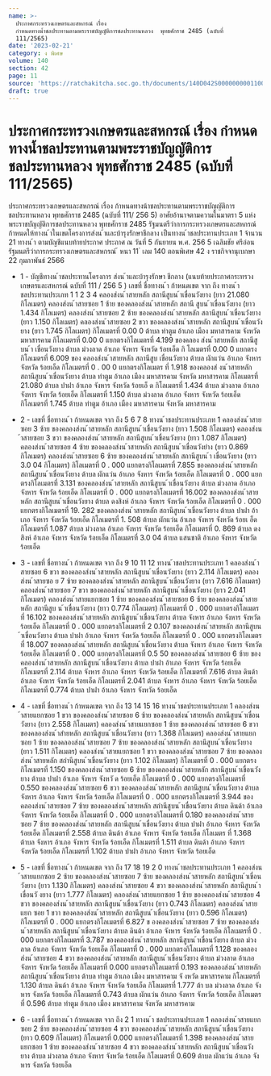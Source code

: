 ```yaml
---
name: >-
  ประกาศกระทรวงเกษตรและสหกรณ์ เรื่อง
  กำหนดทางน้ำชลประทานตามพระราชบัญญัติการชลประทานหลวง  พุทธศักราช 2485 (ฉบับที่
  111/2565)
date: '2023-02-21'
category: ง พิเศษ
volume: 140
section: 42
page: 11
source: 'https://ratchakitcha.soc.go.th/documents/140D042S0000000001100.pdf'
draft: true
---
```


# ประกาศกระทรวงเกษตรและสหกรณ์ เรื่อง กำหนดทางน้ำชลประทานตามพระราชบัญญัติการชลประทานหลวง  พุทธศักราช 2485 (ฉบับที่ 111/2565)

ประกาศกระทรวงเกษตรและสหกรณ์ เรื่อง ก้าหนดทางน้าชลประทานตามพระราชบัญญัติการชลประทานหลวง พุทธศักราช 2485 (ฉบับที่ 111/ 256 5) อาศัยอ้านาจตามความในมาตรา 5 แห่งพระราชบัญญัติการชลประทานหลวง พุทธศักราช 2485 รัฐมนตรีว่าการกระทรวงเกษตรและสหกรณ์ ก้าหนดให้ทางน ้าในเขตโครงการส่งน ้าและบ้ารุงรักษาชีกลาง เป็นทางน ้าชลประทานประเภท 1 จ้านวน 21 ทางน ้า ตามบัญชีแนบท้ายประกาศ ประกาศ ณ วันที่ 5 กันยายน พ.ศ. 256 5 เฉลิมชัย ศรีอ่อน รัฐมนตรีว่าการกระทรวงเกษตรและสหกรณ์ ้ หนา 11 ่ เลม 140 ตอนพิเศษ 42 ง ราชกิจจานุเบกษา 22 กุมภาพันธ์ 2566

- 1 - บัญชีทางน ้าชลประทานโครงการ ส่งน ้าและบ้ารุงรักษา ชีกลาง (แนบท้ายประกาศกระทรวงเกษตรและสหกรณ์ ฉบับที่ 111 / 256 5 ) เลขที่ ชื่อทางน ้า ก้าหนดเขต จาก ถึง ทางน ้าชลประทานประเภท 1 1 2 3 4 คลองส่งน ้าสายหลัก สถานีสูบน ้าเขื่อนวังยาง (ยาว 21.080 กิโลเมตร) คลองส่งน ้าสายซอย 1 ซ้าย ของคลองส่งน ้าสายหลัก สถานี สูบน ้าเขื่อนวังยาง (ยาว 1.434 กิโลเมตร) คลองส่งน ้าสายซอย 2 ซ้าย ของคลองส่งน ้าสายหลัก สถานีสูบน ้าเขื่อนวังยาง (ยาว 1.150 กิโลเมตร) คลองส่งน ้าสายซอย 2 ขวา ของคลองส่งน ้าสายหลัก สถานีสูบน ้าเขื่อนวังยาง (ยาว 1.745 กิโลเมตร) กิโลเมตรที่ 0.00 0 ต้าบล ท่าตูม อ้าเภอ เมือง มหาสารคาม จังหวัด มหาสารคาม กิโลเมตรที่ 0.00 0 แยกตรงกิโลเมตรที่ 4.199 ของคลอง ส่งน ้าสายหลัก สถานีสูบน ้า เขื่อนวังยาง ต้าบล ม่วงลาด อ้าเภอ จังหาร จังหวัด ร้อยเอ็ด กิ โลเมตรที่ 0.00 0 แยกตรงกิโลเมตรที่ 6.009 ของ คลองส่งน ้าสายหลัก สถานีสูบ เขื่อนวังยาง ต้าบล ผักแว่น อ้าเภอ จังหาร จังหวัด ร้อยเอ็ด กิโลเมตรที่ 0 . 00 0 แยกตรงกิโลเมตร ที่ 1.918 ของคลองส่ งน ้าสายหลัก สถานีสูบน ้าเขื่อนวังยาง ต้าบล ท่าตูม อ้าเภอ เมือง มหาสารคาม จังหวัด มหาสารคาม กิโลเมตรที่ 21.080 ต้าบล ปาฝา อ้าเภอ จังหาร จังหวัด ร้อยเอ็ ด กิโลเมตรที่ 1.434 ต้าบล ม่วงลาด อ้าเภอ จังหาร จังหวัด ร้อยเอ็ด กิโลเมตรที่ 1.150 ต้าบล ม่วงลาด อ้าเภอ จังหาร จังหวัด ร้อยเอ็ด กิโลเมตรที่ 1.745 ต้าบล ท่าตูม อ้าเภอ เมือง มหาสารคาม จังหวัด มหาสารคาม

- 2 - เลขที่ ชื่อทางน ้า ก้าหนดเขต จาก ถึง 5 6 7 8 ทางน ้าชลประทานประเภท 1 คลองส่งน ้าสายซอย 3 ซ้าย ของคลองส่งน ้าสายหลัก สถานีสูบน ้าเขื่อนวังยาง (ยาว 1.508 กิโลเมตร) คลองส่งน ้าสายซอย 3 ขวา ของคลองส่งน ้าสายหลัก สถานีสูบน ้าเขื่อนวังยาง (ยาว 1.087 กิโลเมตร) คลองส่งน ้าสายซอย 4 ซ้าย ของคลองส่งน ้าสายหลัก สถานีสูบน ้าเขื่อนวังยำง (ยาว 0.869 กิโลเมตร) คลองส่งน ้าสายซอย 6 ซ้าย ของคลองส่งน ้าสายหลัก สถานีสูบน ้า เขื่อนวังยาง (ยาว 3.0 04 กิโลเมตร) กิโลเมตรที่ 0 . 000 แยกตรงกิโลเมตรที่ 7.855 ของคลองส่งน ้าสายหลัก สถานีสูบน ้าเขื่อนวังยาง ต้าบล ผักแว่น อ้าเภอ จังหาร จังหวัด ร้อยเอ็ด กิโลเมตรที่ 0 . 000 แยกตรงกิโลเมตรที่ 3.131 ของคลองส่งน ้าสายหลัก สถานีสูบน ้าเขื่อนวังยาง ต้าบล ม่วงลาด อ้าเภอ จังหาร จังหวัด ร้อยเอ็ด กิโลเมตรที่ 0 . 000 แยกตรงกิโลเมตรที่ 16.002 ของคลองส่งน ้าสายหลัก สถานีสูบน ้าเขื่อนวังยาง ต้าบล ดงสิงห์ อ้าเภอ จังหาร จังหวัด ร้อยเอ็ด กิโลเมตรที่ 0 . 000 แยกตรงกิโลเมตรที่ 19. 282 ของคลองส่งน ้าสายหลัก สถานีสูบน ้าเขื่อนวังยาง ต้าบล ปาฝา อ้าเภอ จังหาร จังหวัด ร้อยเอ็ด กิโลเมตรที่ 1. 508 ต้าบล ผักแว่น อ้าเภอ จังหาร จังหวัด ร้อยเ อ็ด กิโลเมตรที่ 1.087 ต้าบล ม่วงลาด อ้าเภอ จังหาร จังหวัด ร้อยเอ็ด กิโลเมตรที่ 0. 869 ต้าบล ดงสิงห์ อ้าเภอ จังหาร จังหวัด ร้อยเอ็ด กิโลเมตรที่ 3.0 04 ต้าบล แสนชาติ อ้าเภอ จังหาร จังหวัด ร้อยเอ็ด

- 3 - เลขที่ ชื่อทางน ้า ก้าหนดเขต จาก ถึง 9 10 11 12 ทางน ้าชลประทานประเภท 1 คลองส่งน ้าสายซอย 6 ขวา ของคลองส่งน ้าสายหลัก สถานีสูบน ้าเขื่อนวังยาง (ยาว 2.114 กิโลเมตร) คลองส่งน ้าสายซอ ย 7 ซ้าย ของคลองส่งน ้าสายหลัก สถานีสูบน ้าเขื่อนวังยาง (ยาว 7.616 กิโลเมตร) คลองส่งน ้าสายซอย 7 ขวา ของคลองส่งน ้าสายหลัก สถานีสูบน ้าเขื่อนวังยาง (ยาว 2.041 กิโลเมตร) คลองส่งน ้าสายแยกซอย 1 ซ้าย ของคลองส่งน ้าสายซอย 6 ซ้าย ของคลองส่งน ้าสายหลัก สถานีสูบ น ้าเขื่อนวังยาง (ยาว 0.774 กิโลเมตร) กิโลเมตรที่ 0 . 000 แยกตรงกิโลเมตรที่ 16.102 ของคลองส่งน ้าสายหลัก สถานีสูบน ้าเขื่อนวังยาง ต้าบล จังหาร อ้าเภอ จังหาร จังหวัด ร้อยเอ็ด กิโลเมตรที่ 0 . 000 แยกตรงกิโลเมตรที่ 2 0.107 ของคลองส่งน ้าสายหลัก สถานีสูบน ้าเขื่อนวังยาง ต้าบล ปาฝา อ้าเภอ จังหาร จังหวัด ร้อยเอ็ด กิโลเมตรที่ 0 . 000 แยกตรงกิโลเมตรที่ 18.007 ของคลองส่งน ้าสายหลัก สถานีสูบน ้าเขื่อนวังยาง ต้าบล จังหาร อ้าเภอ จังหาร จังหวัด ร้อยเอ็ด กิโลเมตรที่ 0 . 000 แยกตรงกิโลเมตรที่ 0.5 50 ของคลองส่งน ้าสายซอย 6 ซ้าย ของคลองส่งน ้าสายหลัก สถานีสูบน ้าเขื่อนวังยาง ต้าบล ปาฝา อ้าเภอ จังหาร จังหวัด ร้อยเอ็ด กิโลเมตรที่ 2.114 ต้าบล จังหาร อ้าเภอ จังหาร จังหวัด ร้อยเอ็ด กิโลเมตรที่ 7.616 ต้าบล ดินด้า อ้าเภอ จังหาร จังหวัด ร้อยเอ็ด กิโลเมตรที่ 2.041 ต้าบล จังหาร อ้าเภอ จังหาร จังหวัด ร้อยเอ็ด กิโลเมตรที่ 0.774 ต้าบล ปาฝา อ้าเภอ จังหาร จังหวัด ร้อยเอ็ด

- 4 - เลขที่ ชื่อทางน ้า ก้าหนดเขต จาก ถึง 13 14 15 16 ทางน ้าชลประทานประเภท 1 คลองส่งน ้าสายแยกซอย 1 ขวา ของคลองส่งน ้าสายซอย 6 ซ้าย ของคลองส่งน ้าสายหลัก สถานีสูบน ้าเขื่อนวังยาง (ยาว 2.558 กิโลเมตร) คลองส่งน ้าสายแยกซอย 1 ซ้าย ของคลองส่งน ้าสายซอย 6 ขวา ของคลองส่งน ้าสำยหลัก สถานีสูบน ้าเขื่อนวังยาง (ยาว 1.368 กิโลเมตร) คลองส่งน ้าสายแยกซอย 1 ซ้าย ของคลองส่งน ้าสายซอย 7 ซ้าย ของคลองส่งน ้าสายหลัก สถานีสูบน ้าเขื่อนวังยาง (ยาว 1.511 กิโลเมตร) คลองส่งน ้าสายแยกซอย 1 ขวา ของคลองส่งน ้าสายซอย 7 ซ้าย ของคลองส่งน ้าสายหลัก สถำนีสูบน ้าเขื่อนวังยาง (ยาว 1.102 กิโลเมตร) กิโลเมตรที่ 0 . 000 แยกตรงกิโลเมตรที่ 1.150 ของคลองส่งน ้าสายซอย 6 ซ้าย ของคลองส่งน ้าสายหลัก สถานีสูบน ้าเขื่อนวังยาง ต้าบล ปาฝา อ้าเภอ จังหาร จังหวั ด ร้อยเอ็ด กิโลเมตรที่ 0 . 000 แยกตรงกิโลเมตรที่ 0.550 ของคลองส่งน ้าสายซอย 6 ขวา ของคลองส่งน ้าสายหลัก สถานีสูบน ้าเขื่อนวังยาง ต้าบล จังหาร อ้าเภอ จังหาร จังหวัด ร้อยเอ็ด กิโลเมตรที่ 0 . 000 แยกตรงกิโลเมตรที่ 3.944 ของคลองส่งน ้าสายซอย 7 ซ้าย ของคลองส่งน ้าสายหลัก สถำนีสูบน ้าเขื่อนวังยาง ต้าบล ดินด้า อ้าเภอ จังหาร จังหวัด ร้อยเอ็ด กิโลเมตรที่ 0 . 000 แยกตรงกิโลเมตรที่ 0.180 ของคลองส่งน ้าสายซอย 7 ซ้าย ของคลองส่งน ้าสายหลัก สถานีสูบน ้าเขื่อนวังยาง ต้าบล ปาฝา อ้าเภอ จังหาร จังหวัด ร้อยเอ็ด กิโลเมตรที่ 2.558 ต้าบล ดินด้า อ้าเภอ จังหาร จังหวัด ร้อยเอ็ด กิโลเมตร ที่ 1.368 ต้าบล จังหาร อ้าเภอ จังหาร จังหวัด ร้อยเอ็ด กิโลเมตรที่ 1.511 ต้าบล ดินด้า อ้าเภอ จังหาร จังหวัด ร้อยเอ็ด กิโลเมตรที่ 1.102 ต้าบล ปาฝา อ้าเภอ จังหาร จังหวัด ร้อยเอ็ด

- 5 - เลขที่ ชื่อทางน ้า ก้าหนดเขต จาก ถึง 17 18 19 2 0 ทางน ้าชลประทานประเภท 1 คลองส่งน ้าสายแยกซอย 2 ซ้าย ของคลองส่งน ้าสายซอย 7 ซ้าย ของคลองส่งน ้าสายหลัก สถานีสูบน ้าเขื่อนวังยาง (ยาว 1.130 กิโลเมตร) คลองส่งน ้าสายซอย 4 ขวา ของคลองส่งน ้าสายหลัก สถานีสูบน ้าเขื่อนวั งยาง (ยาว 1.777 กิโลเมตร) คลองส่งน ้าสายแยกซอย 1 ซ้าย ของคลองส่งน ้าสายซอย 4 ขวา ของคลองส่งน ้าสายหลัก สถานีสูบน ้าเขื่อนวังยาง (ยาว 0.743 กิโลเมตร) คลองส่งน ้าสาย แยก ซอย 1 ขวา ของคลองส่งน ้าสายหลัก สถานีสูบน ้าเขื่อนวังยาง (ยาว 0.596 กิโลเมตร) กิโลเมตรที่ 0 . 000 แยกตรงกิโลเมตรที่ 6.827 ข องคลองส่งน ้าสายซอย 7 ซ้าย ของคลองส่งน ้าสายหลัก สถานีสูบน ้าเขื่อนวังยาง ต้าบล ดินด้า อ้าเภอ จังหาร จังหวัด ร้อยเอ็ด กิโลเมตรที่ 0 . 000 แยกตรงกิโลเมตรที่ 3.787 ของคลองส่งน ้าสายหลัก สถานีสูบน ้าเขื่อนวังยาง ต้าบล ม่วงลาด อ้าเภอ จังหาร จังหวัด ร้อยเอ็ด กิโลเมตรที่ 0 . 000 แยกตรงกิโลเมตรที่ 1.128 ของคลองส่งน ้าสายซอย 4 ขวา ของคลองส่งน ้าสายหลัก สถานีสูบน ้าเขื่อนวังยาง ต้าบล ม่วงลาด อ้าเภอ จังหาร จังหวัด ร้อยเอ็ด กิโลเมตรที่ 0.000 แยกตรงกิโลเมตรที่ 0.193 ของคลองส่งน ้าสายหลัก สถานีสูบน ้าเขื่อนวังยาง ต้าบล ท่าตูม อ้าเภอ เมือง มหาสารคาม จั งหวัด มหาสารคาม กิโลเมตรที่ 1.130 ต้าบล ดินด้า อ้าเภอ จังหาร จังหวัด ร้อยเอ็ด กิโลเมตรที่ 1.777 ต้า บล ม่วงลาด อ้าเภอ จังหาร จังหวัด ร้อยเอ็ด กิโลเมตรที่ 0.743 ต้าบล ผักแว่น อ้าเภอ จังหาร จังหวัด ร้อยเอ็ด กิโลเมตรที่ 0.596 ต้าบล ท่าตูม อ้าเภอ เมือง มหาสารคาม จังหวัด มหาสารคาม

- 6 - เลขที่ ชื่อทางน ้า ก้าหนดเขต จาก ถึง 2 1 ทางน ้า ชลประทานประเภท 1 คลองส่งน ้าสายแยกซอย 2 ซ้าย ของคลองส่งน ้าสายซอย 4 ขวา ของคลองส่งน ้าสายหลัก สถานีสูบน ้าเขื่อนวังยาง (ยาว 0.609 กิโลเมตร) กิโลเมตรที่ 0.000 แยกตรงกิโลเมตรที่ 1.398 ของคลองส่งน ้าสายแยกซอย 1 ซ้าย ของคลองส่งน ้าสายซอย 4 ขวา ของคลองส่งน ้าสายหลัก สถานีสูบน ้าเขื่อนวังยาง ต้าบล ม่วงลาด อ้าเภอ จังหาร จังหวัด ร้อยเอ็ด กิโลเมตรที่ 0.609 ต้าบล ผักแว่น อ้าเภอ จังหาร จังหวัด ร้อยเอ็ด
